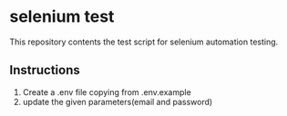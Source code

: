 # selenium test
This repository contents the test script  for selenium automation testing.

##  Instructions

1. Create a .env file copying from .env.example 
2. update the given parameters(email and password)


